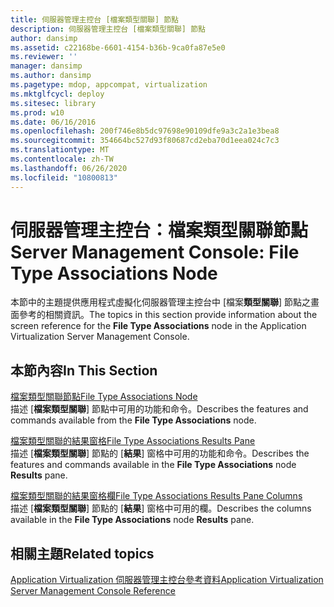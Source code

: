 ```yaml
---
title: 伺服器管理主控台 [檔案類型關聯] 節點
description: 伺服器管理主控台 [檔案類型關聯] 節點
author: dansimp
ms.assetid: c22168be-6601-4154-b36b-9ca0fa87e5e0
ms.reviewer: ''
manager: dansimp
ms.author: dansimp
ms.pagetype: mdop, appcompat, virtualization
ms.mktglfcycl: deploy
ms.sitesec: library
ms.prod: w10
ms.date: 06/16/2016
ms.openlocfilehash: 200f746e8b5dc97698e90109dfe9a3c2a1e3bea8
ms.sourcegitcommit: 354664bc527d93f80687cd2eba70d1eea024c7c3
ms.translationtype: MT
ms.contentlocale: zh-TW
ms.lasthandoff: 06/26/2020
ms.locfileid: "10800813"
---
```

# <span data-ttu-id="40c9f-103">伺服器管理主控台：檔案類型關聯節點</span><span class="sxs-lookup"><span data-stu-id="40c9f-103">Server Management Console: File Type Associations Node</span></span>


<span data-ttu-id="40c9f-104">本節中的主題提供應用程式虛擬化伺服器管理主控台中 [檔案**類型關聯**] 節點之畫面參考的相關資訊。</span><span class="sxs-lookup"><span data-stu-id="40c9f-104">The topics in this section provide information about the screen reference for the **File Type Associations** node in the Application Virtualization Server Management Console.</span></span>

## <span data-ttu-id="40c9f-105">本節內容</span><span class="sxs-lookup"><span data-stu-id="40c9f-105">In This Section</span></span>


<a href="" id="file-type-associations-node"></a>[<span data-ttu-id="40c9f-106">檔案類型關聯節點</span><span class="sxs-lookup"><span data-stu-id="40c9f-106">File Type Associations Node</span></span>](file-type-associations-node.md)  
<span data-ttu-id="40c9f-107">描述 [**檔案類型關聯**] 節點中可用的功能和命令。</span><span class="sxs-lookup"><span data-stu-id="40c9f-107">Describes the features and commands available from the **File Type Associations** node.</span></span>

<a href="" id="file-type-associations-results-pane"></a>[<span data-ttu-id="40c9f-108">檔案類型關聯的結果窗格</span><span class="sxs-lookup"><span data-stu-id="40c9f-108">File Type Associations Results Pane</span></span>](file-type-associations-results-pane.md)  
<span data-ttu-id="40c9f-109">描述 [**檔案類型關聯**] 節點的 [**結果**] 窗格中可用的功能和命令。</span><span class="sxs-lookup"><span data-stu-id="40c9f-109">Describes the features and commands available in the **File Type Associations** node **Results** pane.</span></span>

<a href="" id="file-type-associations-results-pane-columns"></a>[<span data-ttu-id="40c9f-110">檔案類型關聯的結果窗格欄</span><span class="sxs-lookup"><span data-stu-id="40c9f-110">File Type Associations Results Pane Columns</span></span>](file-type-associations-results-pane-columns.md)  
<span data-ttu-id="40c9f-111">描述 [**檔案類型關聯**] 節點的 [**結果**] 窗格中可用的欄。</span><span class="sxs-lookup"><span data-stu-id="40c9f-111">Describes the columns available in the **File Type Associations** node **Results** pane.</span></span>

## <span data-ttu-id="40c9f-112">相關主題</span><span class="sxs-lookup"><span data-stu-id="40c9f-112">Related topics</span></span>


[<span data-ttu-id="40c9f-113">Application Virtualization 伺服器管理主控台參考資料</span><span class="sxs-lookup"><span data-stu-id="40c9f-113">Application Virtualization Server Management Console Reference</span></span>](application-virtualization-server-management-console-reference.md)

 

 





